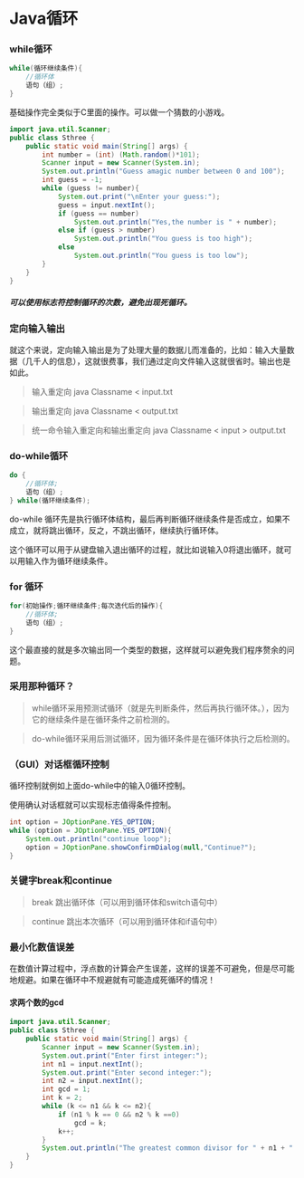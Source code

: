 # Java循环
### while循环
```java
while(循环继续条件){
    //循环体
    语句（组）;
}
```
基础操作完全类似于C里面的操作。可以做一个猜数的小游戏。
```java
import java.util.Scanner;
public class Sthree {
    public static void main(String[] args) {
        int number = (int) (Math.random()*101);
        Scanner input = new Scanner(System.in);
        System.out.println("Guess amagic number between 0 and 100");
        int guess = -1;
        while (guess != number){
            System.out.print("\nEnter your guess:");
            guess = input.nextInt();
            if (guess == number)
                System.out.println("Yes,the number is " + number);
            else if (guess > number)
                System.out.println("You guess is too high");
            else
                System.out.println("You guess is too low");
        }
    }
}
```
##### 可以使用标志符控制循环的次数，避免出现死循环。
### 定向输入输出
就这个来说，定向输入输出是为了处理大量的数据儿而准备的，比如：输入大量数据（几千人的信息），这就很费事，我们通过定向文件输入这就很省时。输出也是如此。
>输入重定向 java Classname < input.txt

>输出重定向 java Classname < output.txt

>统一命令输入重定向和输出重定向 java Classname < input > output.txt

### do-while循环
```java
do {
    //循环体;
    语句（组）;
} while(循环继续条件);
```
do-while 循环先是执行循环体结构，最后再判断循环继续条件是否成立，如果不成立，就将跳出循环，反之，不跳出循环，继续执行循环体。

这个循环可以用于从键盘输入退出循环的过程，就比如说输入0将退出循环，就可以用输入作为循环继续条件。
### for 循环
```java
for(初始操作;循环继续条件;每次迭代后的操作){
    //循环体;
    语句（组）;
}
```
这个最直接的就是多次输出同一个类型的数据，这样就可以避免我们程序赘余的问题。
### 采用那种循环？
>while循环采用预测试循环（就是先判断条件，然后再执行循环体。），因为它的继续条件是在循环条件之前检测的。

>do-while循环采用后测试循环，因为循环条件是在循环体执行之后检测的。
### （GUI）对话框循环控制
循环控制就例如上面do-while中的输入0循环控制。

使用确认对话框就可以实现标志值得条件控制。

```java
int option = JOptionPane.YES_OPTION;
while (option = JOptionPane.YES_OPTION){
    System.out.println("continue loop");
    option = JOptionPane.showConfirmDialog(null,"Continue?");
}
```
### 关键字break和continue
>break 跳出循环体（可以用到循环体和switch语句中）

>continue 跳出本次循环（可以用到循环体和if语句中）
### 最小化数值误差
在数值计算过程中，浮点数的计算会产生误差，这样的误差不可避免，但是尽可能地规避。如果在循环中不规避就有可能造成死循环的情况！

#### 求两个数的gcd
```java
import java.util.Scanner;
public class Sthree {
    public static void main(String[] args) {
        Scanner input = new Scanner(System.in);
        System.out.print("Enter first integer:");
        int n1 = input.nextInt();
        System.out.print("Enter second integer:");
        int n2 = input.nextInt();
        int gcd = 1;
        int k = 2;
        while (k <= n1 && k <= n2){
            if (n1 % k == 0 && n2 % k ==0)
                gcd = k;
            k++;
        }
        System.out.println("The greatest common divisor for " + n1 + " and " + n2 + " is " + gcd);
    }
}
```